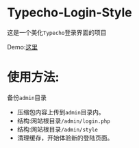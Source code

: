 # Typecho-Login-Style
这是一个美化`Typecho`登录界面的项目

Demo:[这里](https://johnsonran.cn/admin)

# 使用方法:
备份`admin`目录
- 压缩包内容上传到`admin`目录内。
- 结构:网站根目录`/admin/login.php`
- 结构:网站根目录`/admin/style`
- 清理缓存，开始体验新的登陆页面。

